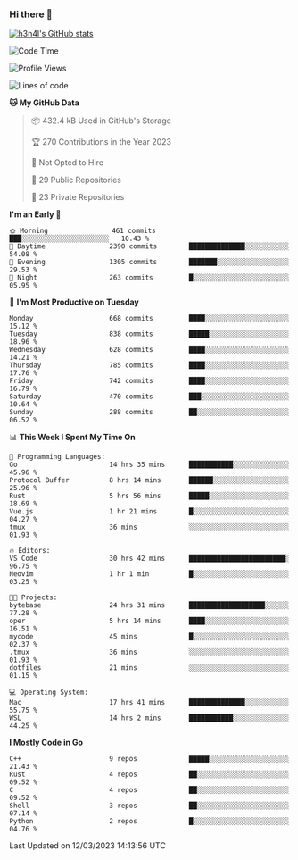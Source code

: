 ### Hi there 👋

[![h3n4l's GitHub stats](https://github-readme-stats.vercel.app/api?username=h3n4l&count_private=true&show_icons=true&theme=radical)](https://github.com/h3n4l/github-readme-stats)

<!--START_SECTION:waka-->
![Code Time](http://img.shields.io/badge/Code%20Time-1%2C032%20hrs%2043%20mins-blue)

![Profile Views](http://img.shields.io/badge/Profile%20Views-2-blue)

![Lines of code](https://img.shields.io/badge/From%20Hello%20World%20I%27ve%20Written-2.7%20million%20lines%20of%20code-blue)

**🐱 My GitHub Data** 

> 📦 432.4 kB Used in GitHub's Storage 
 > 
> 🏆 270 Contributions in the Year 2023
 > 
> 🚫 Not Opted to Hire
 > 
> 📜 29 Public Repositories 
 > 
> 🔑 23 Private Repositories 
 > 
**I'm an Early 🐤** 

```text
🌞 Morning                461 commits         ███░░░░░░░░░░░░░░░░░░░░░░   10.43 % 
🌆 Daytime                2390 commits        ██████████████░░░░░░░░░░░   54.08 % 
🌃 Evening                1305 commits        ███████░░░░░░░░░░░░░░░░░░   29.53 % 
🌙 Night                  263 commits         █░░░░░░░░░░░░░░░░░░░░░░░░   05.95 % 
```
📅 **I'm Most Productive on Tuesday** 

```text
Monday                   668 commits         ████░░░░░░░░░░░░░░░░░░░░░   15.12 % 
Tuesday                  838 commits         █████░░░░░░░░░░░░░░░░░░░░   18.96 % 
Wednesday                628 commits         ████░░░░░░░░░░░░░░░░░░░░░   14.21 % 
Thursday                 785 commits         ████░░░░░░░░░░░░░░░░░░░░░   17.76 % 
Friday                   742 commits         ████░░░░░░░░░░░░░░░░░░░░░   16.79 % 
Saturday                 470 commits         ███░░░░░░░░░░░░░░░░░░░░░░   10.64 % 
Sunday                   288 commits         ██░░░░░░░░░░░░░░░░░░░░░░░   06.52 % 
```


📊 **This Week I Spent My Time On** 

```text
💬 Programming Languages: 
Go                       14 hrs 35 mins      ███████████░░░░░░░░░░░░░░   45.96 % 
Protocol Buffer          8 hrs 14 mins       ██████░░░░░░░░░░░░░░░░░░░   25.96 % 
Rust                     5 hrs 56 mins       █████░░░░░░░░░░░░░░░░░░░░   18.69 % 
Vue.js                   1 hr 21 mins        █░░░░░░░░░░░░░░░░░░░░░░░░   04.27 % 
tmux                     36 mins             ░░░░░░░░░░░░░░░░░░░░░░░░░   01.93 % 

🔥 Editors: 
VS Code                  30 hrs 42 mins      ████████████████████████░   96.75 % 
Neovim                   1 hr 1 min          █░░░░░░░░░░░░░░░░░░░░░░░░   03.25 % 

🐱‍💻 Projects: 
bytebase                 24 hrs 31 mins      ███████████████████░░░░░░   77.28 % 
oper                     5 hrs 14 mins       ████░░░░░░░░░░░░░░░░░░░░░   16.51 % 
mycode                   45 mins             █░░░░░░░░░░░░░░░░░░░░░░░░   02.37 % 
.tmux                    36 mins             ░░░░░░░░░░░░░░░░░░░░░░░░░   01.93 % 
dotfiles                 21 mins             ░░░░░░░░░░░░░░░░░░░░░░░░░   01.15 % 

💻 Operating System: 
Mac                      17 hrs 41 mins      ██████████████░░░░░░░░░░░   55.75 % 
WSL                      14 hrs 2 mins       ███████████░░░░░░░░░░░░░░   44.25 % 
```

**I Mostly Code in Go** 

```text
C++                      9 repos             █████░░░░░░░░░░░░░░░░░░░░   21.43 % 
Rust                     4 repos             ██░░░░░░░░░░░░░░░░░░░░░░░   09.52 % 
C                        4 repos             ██░░░░░░░░░░░░░░░░░░░░░░░   09.52 % 
Shell                    3 repos             ██░░░░░░░░░░░░░░░░░░░░░░░   07.14 % 
Python                   2 repos             █░░░░░░░░░░░░░░░░░░░░░░░░   04.76 % 
```




 Last Updated on 12/03/2023 14:13:56 UTC
<!--END_SECTION:waka-->

